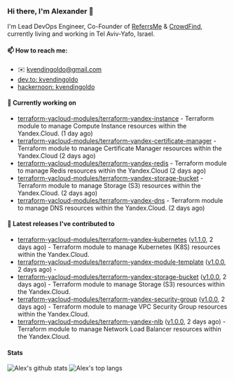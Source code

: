 ### Hi there, I'm Alexander 👋

I'm Lead DevOps Engineer, Co-Founder of [ReferrsMe](https://referrs.me/) & [CrowdFind](https://crowdfind.ai/), currently living and working in Tel Aviv-Yafo, Israel.

#### 📫 How to reach me:

- ✉️ kvendingoldo@gmail.com
- [dev.to: kvendingoldo](https://dev.to/kvendingoldo)
- [hackernoon: kvendingoldo](https://hackernoon.com/u/kvendingoldo)

#### 👷 Currently working on


- [terraform-yacloud-modules/terraform-yandex-instance](https://github.com/terraform-yacloud-modules/terraform-yandex-instance) - Terraform module to manage Compute Instance resources within the Yandex.Cloud. (1 day ago)
- [terraform-yacloud-modules/terraform-yandex-certificate-manager](https://github.com/terraform-yacloud-modules/terraform-yandex-certificate-manager) - Terraform module to manage Certificate Manager resources within the Yandex.Cloud (2 days ago)
- [terraform-yacloud-modules/terraform-yandex-redis](https://github.com/terraform-yacloud-modules/terraform-yandex-redis) - Terraform module to manage Redis resources within the Yandex.Cloud (2 days ago)
- [terraform-yacloud-modules/terraform-yandex-storage-bucket](https://github.com/terraform-yacloud-modules/terraform-yandex-storage-bucket) - Terraform module to manage Storage (S3) resources within the Yandex.Cloud. (2 days ago)
- [terraform-yacloud-modules/terraform-yandex-dns](https://github.com/terraform-yacloud-modules/terraform-yandex-dns) - Terraform module to manage DNS resources within the Yandex.Cloud. (2 days ago)

#### 🔭 Latest releases I've contributed to

- [terraform-yacloud-modules/terraform-yandex-kubernetes](https://github.com/terraform-yacloud-modules/terraform-yandex-kubernetes) ([v1.1.0](https://github.com/terraform-yacloud-modules/terraform-yandex-kubernetes/releases/tag/v1.1.0), 2 days ago) - Terraform module to manage Kubernetes (K8S) resources within the Yandex.Cloud.
- [terraform-yacloud-modules/terraform-yandex-module-template](https://github.com/terraform-yacloud-modules/terraform-yandex-module-template) ([v1.0.0](https://github.com/terraform-yacloud-modules/terraform-yandex-module-template/releases/tag/v1.0.0), 2 days ago) - 
- [terraform-yacloud-modules/terraform-yandex-storage-bucket](https://github.com/terraform-yacloud-modules/terraform-yandex-storage-bucket) ([v1.0.0](https://github.com/terraform-yacloud-modules/terraform-yandex-storage-bucket/releases/tag/v1.0.0), 2 days ago) - Terraform module to manage Storage (S3) resources within the Yandex.Cloud.
- [terraform-yacloud-modules/terraform-yandex-security-group](https://github.com/terraform-yacloud-modules/terraform-yandex-security-group) ([v1.0.0](https://github.com/terraform-yacloud-modules/terraform-yandex-security-group/releases/tag/v1.0.0), 2 days ago) - Terraform module to manage VPC Security Group resources within the Yandex.Cloud.
- [terraform-yacloud-modules/terraform-yandex-nlb](https://github.com/terraform-yacloud-modules/terraform-yandex-nlb) ([v1.0.0](https://github.com/terraform-yacloud-modules/terraform-yandex-nlb/releases/tag/v1.0.0), 2 days ago) - Terraform module to manage Network Load Balancer resources within the Yandex.Cloud.

#### Stats

![Alex's github stats](https://github-readme-stats.vercel.app/api?username=kvendingoldo&show_icons=true&theme=default&disable_animations=true&count_private=true&hide_rank=true&include_all_commits=true&custom_title=GitHub%20Stats&line_height=20)
![Alex's top langs](https://github-readme-stats.vercel.app/api/top-langs/?username=kvendingoldo&hide=tex,html,hcl,css,jupyter%20notebook&layout=compact)
